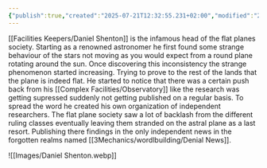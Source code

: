 ```yaml
---
{"publish":true,"created":"2025-07-21T12:32:55.231+02:00","modified":"2025-08-17T12:55:24.160+02:00","cssclasses":""}
---
```


[[Facilities Keepers/Daniel Shenton]] is the infamous head of the flat planes society. Starting as a renowned astronomer he first found some strange behaviour of the stars not moving as you would expect from a round plane rotating around the sun. Once discovering this inconsistency the strange phenomenon started increasing. Trying to prove to the rest of the lands that the plane is indeed flat. He started to notice that there was a certain push back from his [[Complex Facilities/Observatory]] like the research was getting supressed suddenly not getting published on a regular basis. To spread the word he created his own organization of independent researchers. The flat plane society saw a lot of backlash from the different ruling classes eventually leaving them stranded on the astral plane as a last resort. Publishing there findings in the only independent news in the forgotten realms named [[3Mechanics/wordlbuilding/Denial News]].

![[Images/Daniel Shenton.webp]]
